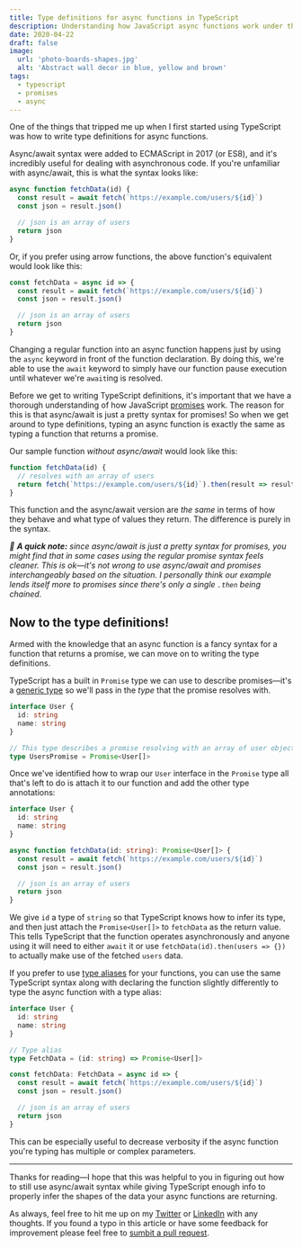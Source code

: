 ```yaml
---
title: Type definitions for async functions in TypeScript
description: Understanding how JavaScript async functions work under the hood helps us know exactly how to type them in TypeScript.
date: 2020-04-22
draft: false
image:
  url: 'photo-boards-shapes.jpg'
  alt: 'Abstract wall decor in blue, yellow and brown'
tags:
  - typescript
  - promises
  - async
---
```


One of the things that tripped me up when I first started using TypeScript was how to write type definitions for async functions.

Async/await syntax were added to ECMAScript in 2017 (or ES8), and it's incredibly useful for dealing with asynchronous code. If you're unfamiliar with async/await, this is what the syntax looks like:

```js
async function fetchData(id) {
  const result = await fetch(`https://example.com/users/${id}`)
  const json = result.json()

  // json is an array of users
  return json
}
```

Or, if you prefer using arrow functions, the above function's equivalent would look like this:

```js
const fetchData = async id => {
  const result = await fetch(`https://example.com/users/${id}`)
  const json = result.json()

  // json is an array of users
  return json
}
```

Changing a regular function into an async function happens just by using the `async` keyword in front of the function declaration. By doing this, we're able to use the `await` keyword to simply have our function pause execution until whatever we're `await`ing is resolved.

Before we get to writing TypeScript definitions, it's important that we have a thorough understanding of how JavaScript [promises](https://developer.mozilla.org/en-US/docs/Web/JavaScript/Reference/Global_Objects/Promise) work. The reason for this is that async/await is just a pretty syntax for promises! So when we get around to type definitions, typing an async function is exactly the same as typing a function that returns a promise.

Our sample function _without async/await_ would look like this:

```js
function fetchData(id) {
  // resolves with an array of users
  return fetch(`https://example.com/users/${id}`).then(result => result.json())
}
```

This function and the async/await version are _the same_ in terms of how they behave and what type of values they return. The difference is purely in the syntax.

_💬 **A quick note:** since async/await is just a pretty syntax for promises, you might find that in some cases using the regular promise syntax feels cleaner. This is ok—it's not wrong to use async/await and promises interchangeably based on the situation. I personally think our example lends itself more to promises since there's only a single `.then` being chained._

## Now to the type definitions!

Armed with the knowledge that an async function is a fancy syntax for a function that returns a promise, we can move on to writing the type definitions.

TypeScript has a built in `Promise` type we can use to describe promises—it's a [generic type](https://www.typescriptlang.org/docs/handbook/generics.html) so we'll pass in the _type_ that the promise resolves with.

```ts
interface User {
  id: string
  name: string
}

// This type describes a promise resolving with an array of user objects.
type UsersPromise = Promise<User[]>
```

Once we've identified how to wrap our `User` interface in the `Promise` type all that's left to do is attach it to our function and add the other type annotations:

```ts
interface User {
  id: string
  name: string
}

async function fetchData(id: string): Promise<User[]> {
  const result = await fetch(`https://example.com/users/${id}`)
  const json = result.json()

  // json is an array of users
  return json
}
```

We give `id` a type of `string` so that TypeScript knows how to infer its type, and then just attach the `Promise<User[]>` to `fetchData` as the return value. This tells TypeScript that the function operates asynchronously and anyone using it will need to either `await` it or use `fetchData(id).then(users => {})` to actually make use of the fetched `users` data.

If you prefer to use [type aliases](https://www.typescriptlang.org/docs/handbook/advanced-types.html#type-aliases) for your functions, you can use the same TypeScript syntax along with declaring the function slightly differently to type the async function with a type alias:

```ts
interface User {
  id: string
  name: string
}

// Type alias
type FetchData = (id: string) => Promise<User[]>

const fetchData: FetchData = async id => {
  const result = await fetch(`https://example.com/users/${id}`)
  const json = result.json()

  // json is an array of users
  return json
}
```

This can be especially useful to decrease verbosity if the async function you're typing has multiple or complex parameters.

---

Thanks for reading—I hope that this was helpful to you in figuring out how to still use async/await syntax while giving TypeScript enough info to properly infer the shapes of the data your async functions are returning.

As always, feel free to hit me up on my [Twitter](https://twitter.com/benjamminj) or [LinkedIn](https://www.linkedin.com/in/benjamin-d-johnson/) with any thoughts. If you found a typo in this article or have some feedback for improvement please feel free to [sumbit a pull request](https://github.com/benjamminj/portfolio).
